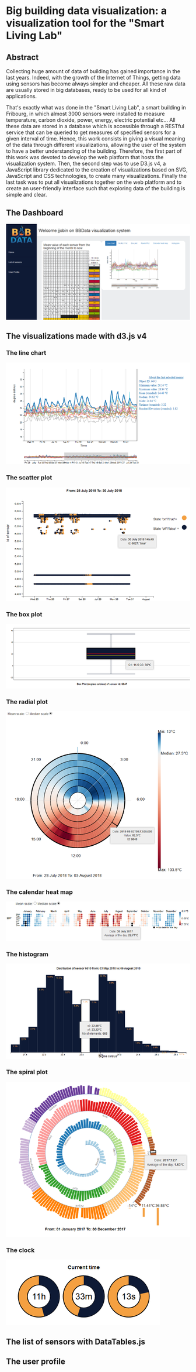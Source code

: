 # Big building data visualization: a visualization tool for the "Smart Living Lab"
## Abstract

Collecting huge amount of data of building has gained importance in the last years. Indeed, with the growth of the Internet of Things, getting data using sensors has become always simpler and cheaper. All these raw data are usually stored in big databases, ready to be used for all kind of applications.

That's exactly what was done in the "Smart Living Lab", a smart building in Fribourg, in which almost 3000 sensors were installed to measure temperature, carbon dioxide, power, energy, electric potential etc... All these data are stored in a database which is accessible through a RESTful service that can be queried to get measures of specified sensors for a given interval of time.
Hence, this work consists in giving a visual meaning of the data through different visualizations, allowing the user of the system to have a better understanding of the building. Therefore, the first part of this work was devoted to develop the web platform that hosts the visualization system. Then, the second step was to use D3.js v4, a JavaScript library dedicated to the creation of visualizations based on SVG, JavaScript and CSS technologies, to create many visualizations.
Finally the last task was to put all visualizations together on the web platform and to create an user-friendly interface such that exploring data of the building is simple and clear.




## The Dashboard

![Main page](https://raw.githubusercontent.com/JobinJohan/DataViz/master/figure/dashboardtest.PNG)

## The visualizations made with d3.js v4

### The line chart
![lineChart](https://raw.githubusercontent.com/JobinJohan/DataViz/master/figure/lineChart.png)

### The scatter plot
![scatterPlot](https://raw.githubusercontent.com/JobinJohan/DataViz/master/figure/scatterPlot.png)

### The box plot
![boxPlot](https://raw.githubusercontent.com/JobinJohan/DataViz/master/figure/boxPlot.png)

### The radial plot
![radialPlot](https://raw.githubusercontent.com/JobinJohan/DataViz/master/figure/radialPlot.PNG)

### The calendar heat map
![calendarheatmap](https://raw.githubusercontent.com/JobinJohan/DataViz/master/figure/calendarHeatMap2.PNG)

### The histogram
![histogram](https://raw.githubusercontent.com/JobinJohan/DataViz/master/figure/histogram.PNG)

### The spiral plot
![spiralPlot](https://raw.githubusercontent.com/JobinJohan/DataViz/master/figure/spiralPlot.PNG)

### The clock
![spiralPlot](https://raw.githubusercontent.com/JobinJohan/DataViz/master/figure/clock.PNG)

## The list of sensors with DataTables.js

## The user profile



